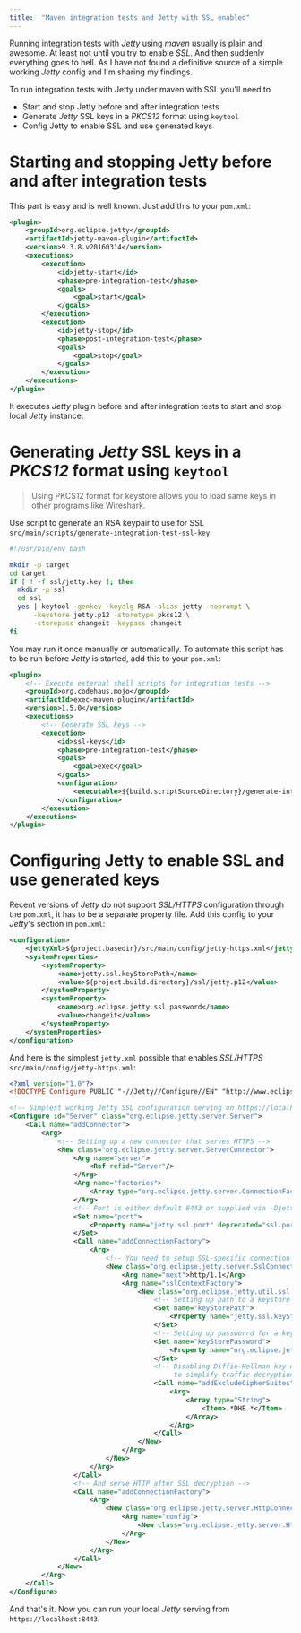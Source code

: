 ```yaml
---
title:  "Maven integration tests and Jetty with SSL enabled"
---
```


Running integration tests with *Jetty* using *maven* usually is plain and awesome. At least not until you try to enable *SSL*. And then suddenly everything goes to hell. As I have not found a definitive source of a simple working *Jetty* config and I'm sharing my findings.

To run integration tests with Jetty under maven with SSL you'll need to

 - Start and stop Jetty before and after integration tests
 - Generate *Jetty* SSL keys in a *PKCS12* format using `keytool`
 - Config Jetty to enable SSL and use generated keys

<!--more-->

# Starting and stopping Jetty before and after integration tests

This part is easy and is well known. Just add this to your `pom.xml`:

```xml
<plugin>
    <groupId>org.eclipse.jetty</groupId>
    <artifactId>jetty-maven-plugin</artifactId>
    <version>9.3.8.v20160314</version>
    <executions>
        <execution>
            <id>jetty-start</id>
            <phase>pre-integration-test</phase>
            <goals>
                <goal>start</goal>
            </goals>
        </execution>
        <execution>
            <id>jetty-stop</id>
            <phase>post-integration-test</phase>
            <goals>
                <goal>stop</goal>
            </goals>
        </execution>
    </executions>
</plugin>
```

It executes *Jetty* plugin before and after integration tests to start and stop local *Jetty* instance.

# Generating *Jetty* SSL keys in a *PKCS12* format using `keytool`

> Using PKCS12 format for keystore allows you to load same keys in other programs like Wireshark.

Use script to generate an RSA keypair to use for SSL `src/main/scripts/generate-integration-test-ssl-key`:

```sh
#!/usr/bin/env bash

mkdir -p target
cd target
if [ ! -f ssl/jetty.key ]; then
  mkdir -p ssl
  cd ssl
  yes | keytool -genkey -keyalg RSA -alias jetty -noprompt \
      -keystore jetty.p12 -storetype pkcs12 \
      -storepass changeit -keypass changeit
fi
```

You may run it once manually or automatically. To automate this script has to be run before *Jetty* is started, add this to your `pom.xml`:

```xml
<plugin>
    <!-- Execute external shell scripts for integration tests -->
    <groupId>org.codehaus.mojo</groupId>
    <artifactId>exec-maven-plugin</artifactId>
    <version>1.5.0</version>
    <executions>
        <!-- Generate SSL keys -->
        <execution>
            <id>ssl-keys</id>
            <phase>pre-integration-test</phase>
            <goals>
                <goal>exec</goal>
            </goals>
            <configuration>
                <executable>${build.scriptSourceDirectory}/generate-integration-test-ssl-key</executable>
            </configuration>
        </execution>
    </executions>
</plugin>
```

# Configuring Jetty to enable SSL and use generated keys

Recent versions of *Jetty* do not support *SSL/HTTPS* configuration through the `pom.xml`, it has to be a separate property file. Add this config to your *Jetty*'s section in `pom.xml`:

```xml
<configuration>
    <jettyXml>${project.basedir}/src/main/config/jetty-https.xml</jettyXml>
    <systemProperties>
        <systemProperty>
            <name>jetty.ssl.keyStorePath</name>
            <value>${project.build.directory}/ssl/jetty.p12</value>
        </systemProperty>
        <systemProperty>
            <name>org.eclipse.jetty.ssl.password</name>
            <value>changeit</value>
        </systemProperty>
    </systemProperties>
</configuration>
```

And here is the simplest `jetty.xml` possible that enables *SSL/HTTPS* `src/main/config/jetty-https.xml`:

```xml
<?xml version="1.0"?>
<!DOCTYPE Configure PUBLIC "-//Jetty//Configure//EN" "http://www.eclipse.org/jetty/configure_9_3.dtd">

<!-- Simplest working Jetty SSL configuration serving on https://localhost:8443-->
<Configure id="Server" class="org.eclipse.jetty.server.Server">
    <Call name="addConnector">
        <Arg>            
            <!-- Setting up a new connector that serves HTTPS -->
            <New class="org.eclipse.jetty.server.ServerConnector">
                <Arg name="server">
                    <Ref refid="Server"/>
                </Arg>
                <Arg name="factories">
                    <Array type="org.eclipse.jetty.server.ConnectionFactory"/>
                </Arg>
                <!-- Port is either default 8443 or supplied via -Djetty.ssl.port=8443 -->
                <Set name="port">
                    <Property name="jetty.ssl.port" deprecated="ssl.port" default="8443"/>
                </Set>
                <Call name="addConnectionFactory">
                    <Arg>
                        <!-- You need to setup SSL-specific connection factory -->
                        <New class="org.eclipse.jetty.server.SslConnectionFactory">
                            <Arg name="next">http/1.1</Arg>
                            <Arg name="sslContextFactory">
                                <New class="org.eclipse.jetty.util.ssl.SslContextFactory">
                                    <!-- Setting up path to a keystore -->
                                    <Set name="keyStorePath">
                                        <Property name="jetty.ssl.keyStorePath"/>
                                    </Set>
                                    <!-- Setting up passworrd for a keystore -->
                                    <Set name="keyStorePassword">
                                        <Property name="org.eclipse.jetty.ssl.password"/>
                                    </Set>
                                    <!-- Disabling Diffie-Hellman key exchange 
                                         to simplify traffic decryption -->
                                    <Call name="addExcludeCipherSuites">
                                        <Arg>
                                            <Array type="String">
                                                <Item>.*DHE.*</Item>
                                            </Array>
                                        </Arg>
                                    </Call>
                                </New>
                            </Arg>
                        </New>
                    </Arg>
                </Call>
                <!-- And serve HTTP after SSL decryption -->
                <Call name="addConnectionFactory">
                    <Arg>
                        <New class="org.eclipse.jetty.server.HttpConnectionFactory">
                            <Arg name="config">
                                <New class="org.eclipse.jetty.server.HttpConfiguration"/>
                            </Arg>
                        </New>
                    </Arg>
                </Call>
            </New>
        </Arg>
    </Call>
</Configure>
```

And that's it. Now you can run your local *Jetty* serving from `https://localhost:8443`.
